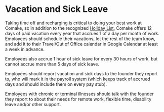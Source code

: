 # Vacation and Sick Leave

Taking time off and recharging is critical to doing your best work at Comake, so in addition to the recognized [Holiday List](https://github.com/comake/handbook/blob/master/Benefits%20and%20Perks/Holiday%20List.md), Comake offers 12 days of paid vacation every year that accrues 1 of a day per month of work. Employees should schedule their vacations, let the rest of the team know, and add it to their Travel/Out of Office calendar in Google Calendar at least a week in advance.

Employees also accrue 1 hour of sick leave for every 30 hours of work, but cannot accrue more than 5 days of sick leave.

Employees should report vacation and sick days to the founder they report to, who will mark it in the payroll system (which keeps track of accrued days and should include them on every pay stub).

Employees with chronic or terminal illnesses should talk with the founder they report to about their needs for remote work, flexible time, disability leave and/or other support.
